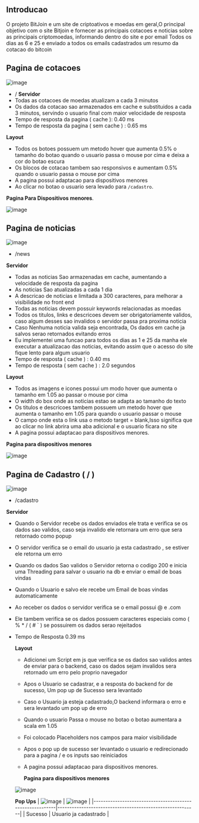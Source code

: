## Introducao
O projeto BitJoin e um site de criptoativos e moedas em geral,O principal objetivo com o site Bitjoin e fornecer as principais cotacoes e noticias sobre as principais criptomoedas, informando dentro do site e por email
Todos os dias as 6 e 25 e enviado a todos os emails cadastrados um resumo da cotacao do bitcoin


## Pagina de cotacoes 
![image](https://github.com/user-attachments/assets/95978b9c-b052-4ff1-a2ff-8ec2121c2582) 
- /
**Servidor**
- Todas as cotacoes de moedas atualizam a cada 3 minutos
- Os dados da cotacao sao armazenados em cache e substituidos a cada 3 minutos, servindo o usuario final com maior velocidade de resposta
- Tempo de resposta da pagina ( cache ): 0.40 ms
- Tempo de resposta da pagina ( sem cache ) : 0.65 ms

**Layout**
- Todos os botoes possuem um metodo hover que aumenta 0.5% o tamanho do botao quando o usuario passa o mouse por cima e deixa a cor do botao escura
- Os blocos de cotacao tambem sao responsivos e aumentam 0.5% quando o usuario passa o mouse por cima
- A pagina possui adaptacao para dispositivos menores
- Ao clicar no botao o usuario sera levado para ```/cadastro```.

  
**Pagina Para Dispositivos menores**.


  ![image](https://github.com/user-attachments/assets/0df86306-2436-4a3c-9ae1-8b082e197453)


## Pagina de noticias 
![image](https://github.com/user-attachments/assets/69dc51c2-3ff6-45ce-8b5c-dbbecbb8937f)
- /news

**Servidor**
- Todas as noticias Sao armazenadas em cache, aumentando a velocidade de resposta da pagina
- As noticias Sao atualizadas a cada 1 dia
- A descricao de noticias e limitada a 300 caracteres, para melhorar a visibilidade no front end 
- Todas as noticias devem possuir keywords relacionadas as moedas
- Todos os titulos, links e descricoes devem ser obrigatoriamente validos, caso algum desses sao invalidos o servidor passa pra proxima noticia
- Caso Nenhuma noticia valida seja encontrada, Os dados em cache ja salvos serao retornados evitando erros
- Eu implementei uma funcao para todos os dias as 1 e 25 da manha ele executar a atualizacao das noticias, evitando assim que o acesso do site fique lento para algum usuario
- Tempo de resposta ( cache ) : 0.40 ms
- Tempo de resposta ( sem cache ) : 2.0 segundos

**Layout**
- Todos as imagens e icones possui um modo hover que aumenta o tamanho em 1.05 ao passar o mouse por cima
- O width do box onde as noticias estao se adapta ao tamanho do texto
- Os titulos e descricoes tambem possuem um metodo hover que aumenta o tamanho em 1.05 para quando o usuario passar o mouse
- O campo onde esta o link usa o metodo target = blank,Isso significa que ao clicar no link abrira uma aba adicional e o usuario ficara no site
- A pagina possui adaptacao para dispositivos menores.
  

**Pagina para dispositivos menores**



![image](https://github.com/user-attachments/assets/6b061a21-c11e-4a28-bc93-0b56e6d49318)

## Pagina de Cadastro ( / )
![image](https://github.com/user-attachments/assets/1f7cf412-6560-433d-82f3-0cbfc15e89c0)
- /cadastro

**Servidor**
- Quando o Servidor recebe os dados enviados ele trata e verifica se os dados sao validos, caso seja invalido ele retornara um erro que sera retornado como popup
- O servidor verifica se o email do usuario ja esta cadastrado , se estiver ele retorna um erro
- Quando os dados Sao validos o Servidor retorna o codigo 200 e inicia uma Threading para salvar o usuario na db e enviar o email de boas vindas
- Quando o Usuario e salvo ele recebe um Email de boas vindas automaticamente
- Ao receber os dados o servidor verifica se o email possui @ e .com
- Ele tambem verifica se os dados possuem caracteres especiais como ( % * / (  # ` ) se possuirem os dados serao rejeitados
- Tempo de Resposta 0.39 ms

  **Layout**
  - Adicionei um Script em js que verifica se os dados sao validos antes de enviar para o backend, caso os dados sejam invalidos sera retornado um erro pelo proprio navegador
  - Apos o Usuario se cadastrar, e a resposta do backend for de sucesso, Um pop up de Sucesso sera levantado
  - Caso o Usuario ja esteja cadastrado,O backend informara o erro e sera levantado um pop up de erro
  - Quando o usuario Passa o mouse no botao o botao aumentara a scala em 1.05
  - Foi colocado Placeholders nos campos para maior visibilidade
  - Apos o pop up de sucesso ser levantado o usuario e redirecionado para a pagina / e os inputs sao reiniciados
  - A pagina possui adaptacao para dispositivos menores.
 
    **Pagina para dispositivos menores**


  ![image](https://github.com/user-attachments/assets/b27ab07d-c229-492f-92d1-873fa892a1d8)


  **Pop Ups**
| ![image](https://github.com/user-attachments/assets/b40f301f-20fc-4c73-ad71-1c2a86438162) | ![image](https://github.com/user-attachments/assets/710ad91f-5884-49b0-8637-80506af83881) | 
|----------------------------------------------------------|----------------------------------------------------------|
| Sucesso                                    | Usuario ja cadastrado                                    |

